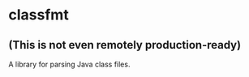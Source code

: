 # classfmt
## (This is not even remotely production-ready)

A library for parsing Java class files.
